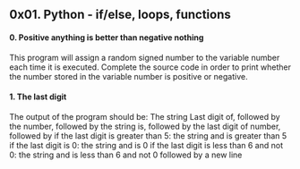 ## 0x01. Python - if/else, loops, functions

#### 0. Positive anything is better than negative nothing
This program will assign a random signed number to the variable number each time it is executed. 
Complete the source code in order to print whether the number stored in the variable number is positive or negative.

#### 1. The last digit
The output of the program should be:
The string Last digit of, followed by
the number, followed by
the string is, followed by the last digit of number, followed by
if the last digit is greater than 5: the string and is greater than 5
if the last digit is 0: the string and is 0
if the last digit is less than 6 and not 0: the string and is less than 6 and not 0
followed by a new line

